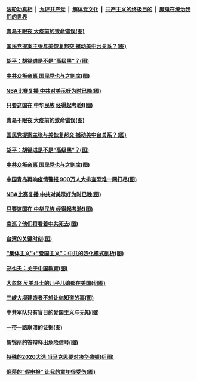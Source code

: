 

####  [法轮功真相](../../../../basic/blob/master/README.md?t=10150702) &nbsp;|&nbsp; [九评共产党](../../../../9ping.md/blob/master/README.md?t=10150702) &nbsp;|&nbsp; [解体党文化](../../../../jtdwh.md/blob/master/README.md?t=10150702)  &nbsp;|&nbsp; [共产主义的终极目的](../../../../gczydzjmd.md/blob/master/README.md?t=10150702) &nbsp;|&nbsp; [魔鬼在统治我们的世界](../../../../mgztzwmdsj.md/blob/master/README.md?t=10150702) 

#### [青岛不眠夜 大疫前的致命错误(图)](../pages/p4/949233.md?t=10150702) 

#### [国民党提案主张与美恢复邦交 撼动美中台关系？(图)](../pages/p4/949213.md?t=10150702) 

#### [胡平：胡锡进是不是“高级黑”？(图)](../pages/p4/949212.md?t=10150702) 

#### [中共众叛亲离 国民党也与之割席(图)](../pages/p4/949208.md?t=10150702) 

#### [NBA比赛复播 中共对美示好为时已晚(图)](../pages/p4/949200.md?t=10150702) 

#### [只要这国在 中华民族 经得起考验!(图)](../pages/p4/949198.md?t=10150702) 

#### [青岛不眠夜 大疫前的致命错误(图)](../pages/p4/949233.md?t=10150702) 

#### [国民党提案主张与美恢复邦交 撼动美中台关系？(图)](../pages/p4/949213.md?t=10150702) 

#### [胡平：胡锡进是不是“高级黑”？(图)](../pages/p4/949212.md?t=10150702) 

#### [中共众叛亲离 国民党也与之割席(图)](../pages/p4/949208.md?t=10150702) 

#### [中国青岛再响疫情警报 900万人大排查恐难一网打尽(图)](../pages/p4/949206.md?t=10150702) 

#### [NBA比赛复播 中共对美示好为时已晚(图)](../pages/p4/949200.md?t=10150702) 

#### [只要这国在 中华民族 经得起考验!(图)](../pages/p4/949198.md?t=10150702) 


#### [南巡？他们将看着中共死去(图)](../pages/p4/949097.md?t=10150702) 

#### [台湾的关键时刻(图)](../pages/p4/949095.md?t=10150702) 

#### [“集体主义”+“爱国主义”：中共的奴化模式剖析(图)](../pages/p4/949088.md?t=10150702) 

#### [郑也夫：关于中国教育(图)](../pages/p4/949060.md?t=10150702) 

#### [大忽悠 反美斗士的儿子儿媳都在美国(组图)](../pages/p4/949053.md?t=10150702) 

#### [三峡大坝建造者不想让你知道的事(图)](../pages/p4/949061.md?t=10150702) 

#### [中共军队只有盲目的爱国主义与无知(图)](../pages/p4/949052.md?t=10150702) 

#### [一带一路崩溃的证据(图)](../pages/p4/949044.md?t=10150702) 

#### [贺锦丽的答辩释出危险信号(图)](../pages/p4/949058.md?t=10150702) 

#### [特殊的2020大选 当马克思要对决华盛顿(组图)](../pages/p4/948967.md?t=10150702) 


#### [倪萍的“假电报” 让我的童年很受伤(图)](../pages/p4/948933.md?t=10150702) 

